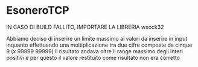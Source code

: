# EsoneroTCP

IN CASO DI BUILD FALLITO, IMPORTARE LA LIBRERIA wsock32

Abbiamo deciso di inserire un limite massimo ai valori da inserire in input inquanto 
effettuando una moltiplicazione tra due cifre composte da cinque 9 (x 99999 99999) il risultato andava oltre il range massimo degli interi positivi
e per questo il valore restituito come risultato non era corretto